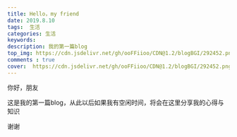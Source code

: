 ```yaml
---
title: Hello，my friend
date: 2019.8.10
tags:  生活
categories: 生活
keywords: 
description: 我的第一篇blog
top_img: https://cdn.jsdelivr.net/gh/ooFFiioo/CDN@1.2/blogBGI/292452.png
comments : true
cover:  https://cdn.jsdelivr.net/gh/ooFFiioo/CDN@1.2/blogBGI/292452.png
---
```


你好，朋友

这是我的第一篇blog，从此以后如果我有空闲时间，将会在这里分享我的心得与知识

谢谢